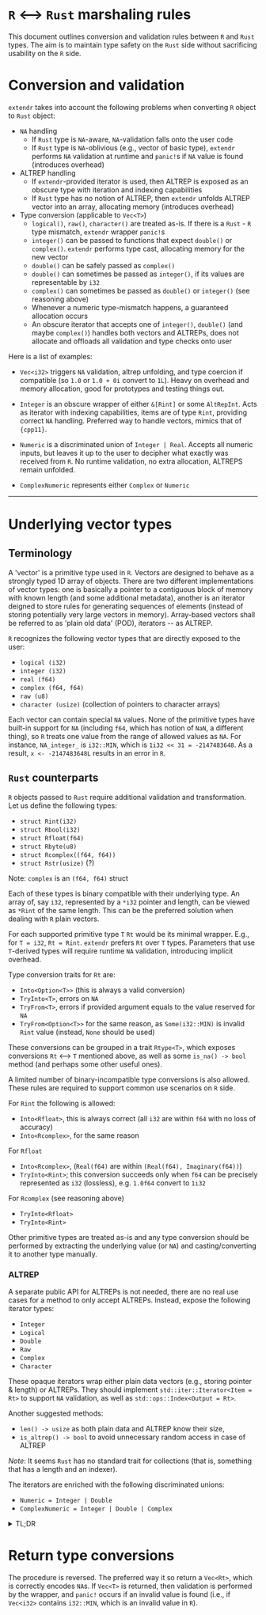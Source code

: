 # `R` <--> `Rust` marshaling rules

This document outlines conversion and validation rules between `R` and `Rust` types.
The aim is to maintain type safety on the `Rust` side without sacrificing usability on the `R` side.


# Conversion and validation 

`extendr` takes into account the following problems when converting `R` object to `Rust` object:

- `NA` handling
  - If `Rust` type is `NA`-aware, `NA`-validation falls onto the user code
  - If `Rust` type is `NA`-oblivious (e.g., vector of basic type), `extendr` performs `NA` validation at runtime and `panic!`s if `NA` value is found (introduces overhead)
- ALTREP handling
  - If `extendr`-provided iterator is used, then ALTREP is exposed as an obscure type with iteration and indexing capabilities
  - If `Rust` type has no notion of ALTREP, then `extendr` unfolds ALTREP vector into an array, allocating memory (introduces overhead)
- Type conversion (applicable to `Vec<T>`)
  - `logical()`, `raw()`, `character()` are treated as-is. If there is a `Rust` - `R` type mismatch, `extendr` wrapper `panic!`s
  - `integer()` can be passed to functions that expect `double()` or `complex()`. `extendr` performs type cast, allocating memory for the new vector
  - `double()` can be safely passed as `complex()` 
  - `double()` can sometimes be passed as `integer()`, if its values are representable by `i32`
  - `complex()` can sometimes be passed as `double()` or `integer()` (see reasoning above)
  - Whenever a numeric type-mismatch happens, a guaranteed allocation occurs
  - An obscure iterator that accepts one of `integer()`, `double()` (and maybe `complex()`) handles both vectors and ALTREPs, does not allocate and offloads all validation and type checks onto user


Here is a list of examples:
- `Vec<i32>` triggers `NA` validation, altrep unfolding, and type coercion if compatible (so `1.0` or `1.0 + 0i` convert to `1L`). Heavy on overhead and memory allocation, good for prototypes and testing things out.

- `Integer` is an obscure wrapper of either `&[Rint]` or some `AltRepInt`. Acts as iterator with indexing capabilities, items are of type `Rint`, providing correct `NA` handling. Preferred way to handle vectors, mimics that of `{cpp11}`. 

- `Numeric` is a discriminated union of `Integer | Real`. Accepts all numeric inputs, but leaves it up to the user to decipher what exactly was received from `R`. No runtime validation, no extra allocation, ALTREPS remain unfolded. 
- `ComplexNumeric` represents either `Complex` or `Numeric`


----------------------------------------------------------------------------

# Underlying vector types
## Terminology
A 'vector' is a primitive type used in `R`. Vectors are designed to behave as a strongly typed 1D array of objects. There are two different implementations of vector types: one is basically a pointer to a contiguous block of memory with known length (and some additional metadata), another is an iterator deigned to store rules for generating sequences of elements (instead of storing potentially very large vectors in memory). Array-based vectors shall be referred to as 'plain old data' (POD), iterators -- as ALTREP.

`R` recognizes the following vector types that are directly exposed to the user:
 - `logical (i32)`
 - `integer (i32)`
 - `real (f64)`
 - `complex (f64, f64)`
 - `raw (u8)`
 - `character (usize)` (collection of pointers to character arrays)

Each vector can contain special `NA` values. None of the primitive types have built-in support for `NA` (including `f64`, which has notion of `NaN`, a different thing), so `R` treats one value from the range of allowed values as `NA`. For instance, `NA_integer_` is `i32::MIN`, which is `1i32 << 31 = -2147483648`. As a result, `x <- -2147483648L` results in an error in `R`.

## `Rust` counterparts

`R` objects passed to `Rust` require additional validation and transformation. Let us define the following types:
- `struct Rint(i32)`
- `struct Rbool(i32)`
- `struct Rfloat(f64)`
- `struct Rbyte(u8)`
- `struct Rcomplex((f64, f64))`
- `struct Rstr(usize)` (?)

Note: `complex` is an `(f64, f64)` struct

Each of these types is binary compatible with their underlying type. An array of, say `i32`, represented by a `*i32` pointer and length, can be viewed as `*Rint` of the same length. 
This can be the preferred solution when dealing with `R` plain vectors.

For each supported primitive type `T` `Rt` would be its minimal wrapper. E.g., for `T = i32`, `Rt = Rint`.
`extendr` prefers `Rt` over `T` types. Parameters that use `T`-derived types will require runtime `NA` validation, introducing implicit overhead.

Type conversion traits for `Rt` are:
- `Into<Option<T>>` (this is always a valid conversion)
- `TryInto<T>`, errors on `NA`
- `TryFrom<T>`, errors if provided argument equals to the value reserved for `NA`
- `TryFrom<Option<T>>` for the same reason, as `Some(i32::MIN)` is invalid `Rint` value (instead, `None` should be used)

These conversions can be grouped in a trait `Rtype<T>`, which exposes conversions `Rt` <--> `T` mentioned above, as well as some `is_na() -> bool` method (and perhaps some other useful ones).

A limited number of binary-incompatible type conversions is also allowed. These rules are required to support common use scenarios on `R` side.

For `Rint` the following is allowed:
- `Into<Rfloat>`, this is always correct (all `i32` are within `f64` with no loss of accuracy)
- `Into<Rcomplex>`, for the same reason
  
For `Rfloat`
- `Into<Rcomplex>`, (`Real(f64)` are within `(Real(f64), Imaginary(f64))`)
- `TryInto<Rint>`; this conversion succeeds only when `f64` can be precisely represented as `i32` (lossless), e.g. `1.0f64` convert to `1i32`

For `Rcomplex` (see reasoning above)
- `TryInto<Rfloat>`
- `TryInto<Rint>`

Other primitive types are treated as-is and any type conversion should be performed by extracting the underlying value (or `NA`) and casting/converting it to another type manually.

### ALTREP

A separate public API for ALTREPs is not needed, there are no real use cases for a method to only accept ALTREPs. Instead, expose the following iterator types:
- `Integer`
- `Logical`
- `Double`
- `Raw`
- `Complex`
- `Character`


These opaque iterators wrap either plain data vectors (e.g., storing pointer & length) or ALTREPs. 
They should implement `std::iter::Iterator<Item = Rt>` to support `NA` validation, as well as `std::ops::Index<Output = Rt>`.

Another suggested methods:
- `len() -> usize` as both plain data and ALTREP know their size,
- `is_altrep() -> bool` to avoid unnecessary random access in case of ALTREP

*Note*: It seems `Rust` has no standard trait for collections (that is, something that has a length and an indexer).


The iterators are enriched with the following discriminated unions:
- `Numeric = Integer | Double`
- `ComplexNumeric = Integer | Double | Complex`

<details>
<summary> TL;DR </summary>
Here is a set of functions with different parameter types and allowed arguments.

1. Default (aka comfortable on both ends)
```Rust
#[extendr]
fn fn_1(x : &[i32])
```
| `R` type               | Allocation  | Coercion | Error            | Validation         |
| ---------------------- | ----------- | -------- | ---------------- | ------------------ |
| `integer()`            | No          | No       |  If `NA` found   | Runtime            |
| `altrep_integer()`     | Yes         | No       |  If `NA` found   | Runtime            |
| `real()` / `complex()` | Yes         | Yes      |  If `NA` found   | Runtime            |

2. Close to metal (aka performance)
```Rust
#[extendr]
fn fn_2(x : ComplexNumeric)
```
| `R` type               | Allocation  | Coercion | Error            | Validation  |
| ---------------------- | ----------- | -------- | ---------------- | ----------- |
| `integer()`            | No          | No       |  No              | User        |
| `altrep_integer()`     | No          | No       |  No              | User        |
| `double()`             | No          | No       |  No              | User        |
| `altrep_double()`      | No          | No       |  No              | User        |
| `complex()`            | No          | No       |  No              | User        |
| `altrep_complex()`     | No          | No       |  No              | User        |

3. Reasonable 
```Rust
#[extendr]
fn fn_3(x : &[Rint])
```
| `R` type               | Allocation  | Coercion | Error               | Validation         |
| ---------------------- | ----------- | -------- | ------------------- | ------------------ |
| `integer()`            | No          | No       |  No                 | User               |
| `altrep_integer()`     | Yes         | No       |  No                 | User               |
| `(altrep_)real()`      | Yes         | Yes      |  If `x != floor(x)` | Runtime & User     |
| `(altrep_)complex()`   | Yes         | Yes      |  If `x != floor(x)` | Runtime & User     |


</details>

# Return type conversions
The procedure is reversed. The preferred way it so return a `Vec<Rt>`, which is correctly encodes `NA`s. If `Vec<T>` is returned, then validation is performed by the wrapper, and `panic!` occurs if an invalid value is found (i.e., if `Vec<i32>` contains `i32::MIN`, which is an invalid value in `R`).
